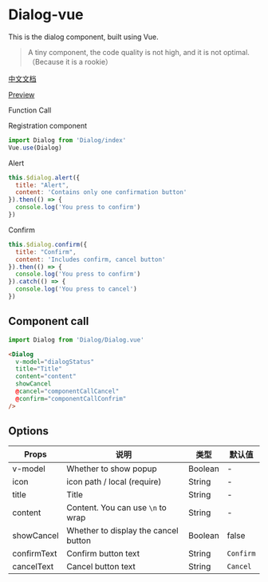 # Dialog-vue
This is the dialog component, built using Vue.

> A tiny component, the code quality is not high, and it is not optimal.（Because it is a rookie）

[中文文档](/Y-Hui/Dialog-vue/blob/master/README_zh-CN.md)

[Preview](https://y-hui.github.io/Dialog-vue/dist/)

Function Call

Registration component
```javascript
import Dialog from 'Dialog/index'
Vue.use(Dialog)
```

Alert
```javascript
this.$dialog.alert({
  title: "Alert",
  content: 'Contains only one confirmation button'
}).then(() => {
  console.log('You press to confirm')
})
```
Confirm
```javascript
this.$dialog.confirm({
  title: "Confirm",
  content: 'Includes confirm, cancel button'
}).then(() => {
  console.log('You press to confirm')
}).catch(() => {
  console.log('You press to cancel')
})
```

## Component call

```javascript
import Dialog from 'Dialog/Dialog.vue'
```

```html
<Dialog
  v-model="dialogStatus"
  title="Title"
  content="content"
  showCancel
  @cancel="componentCallCancel"
  @confirm="componentCallConfrim"
/>
```

## Options

| Props       | 说明                                 | 类型    | 默认值    |
| ----------- | ------------------------------------ | ------- | --------- |
| v-model     | Whether to show popup                | Boolean | -         |
| icon        | icon path / local (require)          | String  | -         |
| title       | Title                                | String  | -         |
| content     | Content.  You can use `\n` to wrap   | String  | -         |
| showCancel  | Whether to display the cancel button | Boolean | false     |
| confirmText | Confirm button text                  | String  | `Confirm` |
| cancelText  | Cancel button text                   | String  | `Cancel`  |

